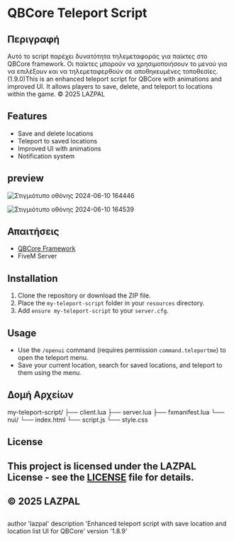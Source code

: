 # QBCore Teleport Script

## Περιγραφή

Αυτό το script παρέχει δυνατότητα τηλεμεταφοράς για παίκτες στο QBCore framework. Οι παίκτες μπορούν να χρησιμοποιήσουν το μενού για να επιλέξουν και να τηλεμεταφερθούν σε αποθηκευμένες τοποθεσίες.
(1.9.0)This is an enhanced teleport script for QBCore with animations and improved UI. It allows players to save, delete, and teleport to locations within the game.
© 2025 LAZPAL

## Features

- Save and delete locations
- Teleport to saved locations
- Improved UI with animations
- Notification system
  
## preview

![Στιγμιότυπο οθόνης 2024-06-10 164446](https://github.com/Lazpal/my-teleport-script-lazpal-fivem-qb/assets/136169818/5b58aca8-7a08-4d93-bdb9-1074abdfb832)

![Στιγμιότυπο οθόνης 2024-06-10 164539](https://github.com/Lazpal/my-teleport-script-lazpal-fivem-qb/assets/136169818/5f7a96c2-0906-4b7e-881f-430def1e95fc)

## Απαιτήσεις

- [QBCore Framework](https://github.com/qbcore-framework/qb-core)
- FiveM Server

## Installation

1. Clone the repository or download the ZIP file.
2. Place the `my-teleport-script` folder in your `resources` directory.
3. Add `ensure my-teleport-script` to your `server.cfg`.

## Usage

- Use the `/openui` command (requires permission `command.teleportme`) to open the teleport menu.
- Save your current location, search for saved locations, and teleport to them using the menu.

## Δομή Αρχείων
my-teleport-script/
   ├── client.lua
   ├── server.lua
   ├── fxmanifest.lua
   └── nui/
      └── index.html
      └── script.js
      └── style.css
      
      

## License

This project is licensed under the LAZPAL License - see the [LICENSE](LICENSE) file for details.
----
© 2025 LAZPAL
----
##
author 'lazpal'
description 'Enhanced teleport script with save location and location list UI for QBCore'
version '1.8.9'

